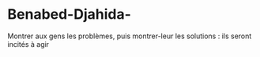 # Benabed-Djahida-
Montrer aux gens les problèmes, puis montrer-leur les solutions : ils seront incités à agir 
